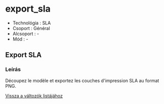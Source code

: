 # export\_sla

* Technológia : SLA
* Csoport : Général
* Alcsoport : -
* Mód : - 

## Export SLA

### Leírás

Découpez le modèle et exportez les couches d'impression SLA au format PNG.

[Vissza a változók listájához](variable_list.md)


